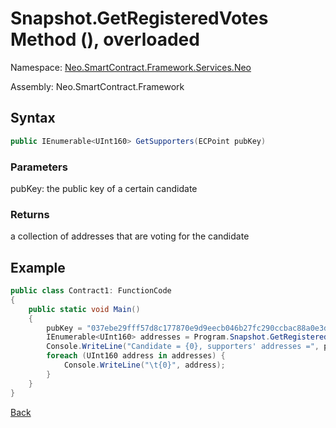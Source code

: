 # Snapshot.GetRegisteredVotes Method (), overloaded

Namespace: [Neo.SmartContract.Framework.Services.Neo](../../neo.md)

Assembly: Neo.SmartContract.Framework

## Syntax

```c#
public IEnumerable<UInt160> GetSupporters(ECPoint pubKey)
```

### Parameters

pubKey: the public key of a certain candidate

### Returns

a collection of addresses that are voting for the candidate

## Example

```c#
public class Contract1: FunctionCode
{
	public static void Main()
	{
		pubKey = "037ebe29fff57d8c177870e9d9eecb046b27fc290ccbac88a0e3da8bac5daa630d"
		IEnumerable<UInt160> addresses = Program.Snapshot.GetRegisteredVotes(pubKey);
		Console.WriteLine("Candidate = {0}, supporters' addresses =", pubKey);
		foreach (UInt160 address in addresses) {
			Console.WriteLine("\t{0}", address);
		}
	}
}
```


[Back](../Voting.md)